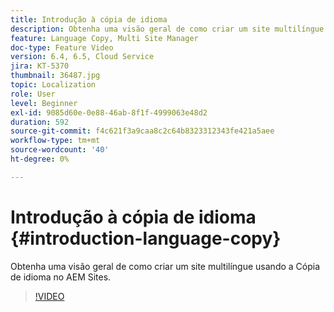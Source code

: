 ```yaml
---
title: Introdução à cópia de idioma
description: Obtenha uma visão geral de como criar um site multilíngue usando a Cópia de idioma no AEM Sites
feature: Language Copy, Multi Site Manager
doc-type: Feature Video
version: 6.4, 6.5, Cloud Service
jira: KT-5370
thumbnail: 36487.jpg
topic: Localization
role: User
level: Beginner
exl-id: 9085d60e-0e88-46ab-8f1f-4999063e48d2
duration: 592
source-git-commit: f4c621f3a9caa8c2c64b8323312343fe421a5aee
workflow-type: tm+mt
source-wordcount: '40'
ht-degree: 0%

---
```


# Introdução à cópia de idioma {#introduction-language-copy}

Obtenha uma visão geral de como criar um site multilíngue usando a Cópia de idioma no AEM Sites.

>[!VIDEO](https://video.tv.adobe.com/v/36487?quality=12&learn=on)
